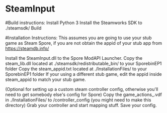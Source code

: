 # SteamInput

#Build instructions:
Install Python 3
Install the Steamworks SDK to ./steamsdk/
Build

#Installation Instructions:
This assumes you are going to use your stub game as Steam Spore, if you are not obtain the appid of your stub app from https://steamdb.info/

Install the SteamInput.dll to the Spore ModAPI Launcher.
Copy the steam_lib.dll located at ./steamsdk/redistributable_bin/ to your SporebinEP1 folder
Copy the steam_appid.txt located at ./InstallationFiles/ to your SporebinEP1 folder
If your using a different stub game, edit the appid inside steam_appid to match your stub game.

(Optional for setting up a custom steam controller config, otherwise you'll need to get somebody else's config for Spore)
Copy the game_actions_<appid>.vdf in ./InstallationFiles/ to <SteamInstallFolder>/controller_config (you might need to make this directory)
Grab your controller and start mapping stuff.
Save your config.